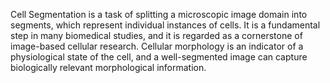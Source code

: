 Cell Segmentation is a task of splitting a microscopic image domain into segments, which represent individual instances of cells. It is a fundamental step in many biomedical studies, and it is regarded as a cornerstone of image-based cellular research. Cellular morphology is an indicator of a physiological state of the cell, and a well-segmented image can capture biologically relevant morphological information.